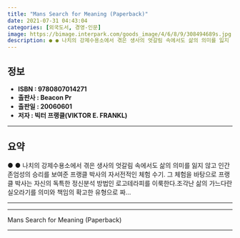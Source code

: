 ```yaml
---
title: "Mans Search for Meaning (Paperback)"
date: 2021-07-31 04:43:04
categories: [외국도서, 경영-인문]
image: https://bimage.interpark.com/goods_image/4/6/8/9/308494689s.jpg
description: ● ● 나치의 강제수용소에서 겪은 생사의 엇갈림 속에서도 삶의 의미를 잃지 않고 인간 존엄성의 승리를 보여준 프랭클 박사의 자서전적인 체험 수기. 그 체험을 바탕으로 프랭클 박사는 자신의 독특한 정신분석 방법인 로고테라피를 이룩한다.조각난 삶의 가느다란 실오라기를 의미와 책임의 확고
---
```


## **정보**

- **ISBN : 9780807014271**
- **출판사 : Beacon Pr**
- **출판일 : 20060601**
- **저자 : 빅터 프랭클(VIKTOR E. FRANKL)**

------



## **요약**

●  ●  나치의 강제수용소에서 겪은 생사의 엇갈림 속에서도 삶의 의미를 잃지 않고 인간 존엄성의 승리를 보여준 프랭클 박사의 자서전적인 체험 수기. 그 체험을 바탕으로 프랭클 박사는 자신의 독특한 정신분석 방법인 로고테라피를 이룩한다.조각난 삶의 가느다란 실오라기를 의미와 책임의 확고한 유형으로 짜... 

------



------


Mans Search for Meaning (Paperback) 

------



